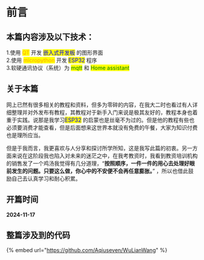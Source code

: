 # 前言

## 本篇内容涉及以下技术：

1.使用 <mark style="color:orange;">QT</mark> 开发 <mark style="color:blue;">嵌入式开发板</mark> 的图形界面\
2.使用  <mark style="color:orange;">micropython</mark>  开发 <mark style="color:blue;">ESP32</mark>  程序\
3.软硬通讯协议（系统）为 <mark style="color:green;">mqtt</mark> 和 <mark style="color:green;">Home assistant</mark>



## 关于本篇

&#x20;      网上已然有很多相关的教程和资料，但多为零碎的内容，在我大二时也看过有人详细整理并对外发布有教程，其教程对于新手入门来说是极其友好的，教程本身也着重于实践。说那是我学习<mark style="color:blue;">ESP32</mark> 的启蒙也是丝毫不为过的。但是他的教程有些也必须要消费才能查看，但是后面想来这世界本就没有免费的午餐，大家为知识付费也是理所应当。

&#x20;       但是于我而言，我更喜欢与人分享和探讨所学所知，这是我写此篇的初衷。另一方面来说在这阶段我也陷入对未来的迷茫之中，在我考教资时，我看到教资培训机构的销售发了一个鸡汤我觉得有几分道理，“**按照顺序，一件一件的用心去处理好眼前发生的问题。只要这么做，你心中的不安便不会再任意膨胀。**” ，所以也借此鼓励自己去认真学习和耐心积累。



## 开篇时间

**2024-11-17**



## 整篇涉及到的代码

{% embed url="https://github.com/Aqiuseven/WuLianWang" %}
